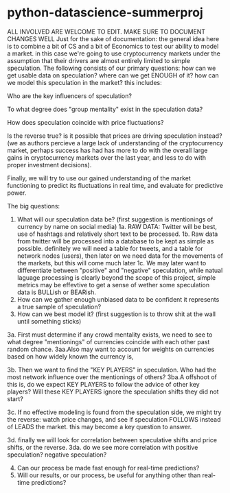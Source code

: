 # python-datascience-summerproj
ALL INVOLVED ARE WELCOME TO EDIT. MAKE SURE TO DOCUMENT CHANGES WELL
Just for the sake of documentation: the general idea here is to combine a bit of CS and a bit of Economics to 
test our ability to model a market. in this case we're going to use cryptocurrency markets under the assumption
that their drivers are almost entirely limited to simple speculation. The following consists of our primary
questions: how can we get usable data on speculation? where can we get ENOUGH of it? how can we model this 
speculation in the market? 
this includes: 

Who are the key influencers of speculation? 

To what degree does "group mentality" exist in the speculation data? 

How does speculation coincide with price fluctuations?

Is the reverse true? is it possible that prices are driving speculation instead?(we as authors percieve a large lack
of understanding of the cryptocurrency market, perhaps success has had has more to do with the overall large gains
in cryptocurrency markets over the last year, and less to do with proper investment decisions).


Finally, we will try to use our gained understanding of the market functioning to predict its fluctuations
in real time, and evaluate for predictive power.



The big questions:
1. What will our speculation data be? (first suggestion is mentionings of currency by name on social media)
  1a. RAW DATA: Twitter will be best, use of hashtags and relatively short text to be processed.
  1b. Raw data from twitter will be processed into a database to be kept as simple as possible. definitely
      we will need a table for tweets, and a table for network nodes (users), then later on we need data
      for the movements of the markets, but this will come much later
  1c. We may later want to differentiate between "positive" and "negative" speculation, while natual laguage
      processing is clearly beyond the scope of this project, simple metrics may be effevtive to get a sense
      of wether some speculation data is BULLish or BEARish. 
2. How can we gather enough unbiased data to be confident it represents a true sample of speculation?
3. How can we best model it? (first suggestion is to throw shit at the wall until something sticks)

  3a. First must determine if any crowd mentality exists, we need to see to what degree "mentionings" of
      currencies coincide with each other past random chance.
      3aa.Also may want to account for weights on currencies based on how widely known the currency is,
      
  3b. Then we want to find the "KEY PLAYERS" in speculation. Who had the most network influence over
      the mentionings of others?
      3ba.A offshoot of this is, do we expect KEY PLAYERS to follow the advice of other key players?
          Will these KEY PLAYERS ignore the speculation shifts they did not start?
          
  3c. If no effective modeling is found from the speculation side, we might try the reverse: watch price changes,
      and see if speculation FOLLOWS instead of LEADS the market. this may become a key question to answer.
  
  3d. finally we will look for correlation between speculative shifts and price shifts, or the reverse.
      3da. do we see more correlation with positive speculation? negative speculation? 
 
4. Can our process be made fast enough for real-time predictions?
5. Will our results, or our process, be useful for anything other than real-time predictions?

